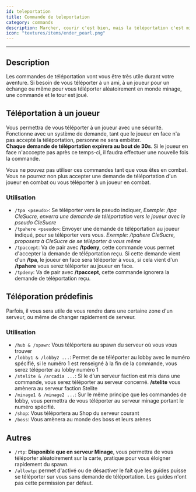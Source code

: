 ```yaml
---
id: teleportation
title: Commande de teleportation
category: commands
description: Marcher, courir c'est bien, mais la téléportation c'est mieux ! Une commande et vous voilà auprès de votre ami !
icon: "textures/items/ender_pearl.png"
---
```

___
## Description

Les commandes de téléportation vont vous être très utile durant votre aventure. Si besoin de vous téléporter à un ami, à un joueur pour un échange ou même pour vous téléporter aléatoirement en monde minage, une commande et le tour est joué.

## Téléportation à un joueur

Vous permettra de vous téléporter à un joueur avec une sécurité. Fonctionne avec un système de demande, tant que le joueur en face n'a pas accepté la téléportation, personne ne sera embêter.  
**Chaque demande de téléportation expirera au bout de 30s**. Si le joueur en face n'acccepte pas après ce temps-ci, il faudra effectuer une nouvelle fois la commande.  

Vous ne pouvez pas utiliser ces commandes tant que vous êtes en combat. Vous ne pourrez non plus accepter une demande de téléportation d'un joueur en combat ou vous téléporter à un joueur en combat.  

### Utilisation

* ``/tpa <pseudo>``: Se téléporter vers le pseudo indiquer, *Exemple: /tpa CIeSucre, enverra une demande de téléportation vers le joueur avec le pseudo CIeSucre*
* ``/tpahere <pseudo>``: Envoyer une demande de téléportation au joueur indiqué, pour se téléporter vers vous. *Exemple: /tpahere CIeSucre, proposera à CIeSucre de se téléporter à vous même*
* ``/tpaccept``: Va de pair avec **/tpdeny**, cette commande vous permet d'accepter la demande de téléportation reçu. Si cette demande vient d'un **/tpa**, le joueur en face sera téléporter à vous, si cela vient d'un **/tpahere** vous serez téléporter au joueur en face.
* ``/tpdeny``: Va de pair avec **/tpaccept**, cette commande ignorera la demande de téléportation reçu.

## Téléporation prédefinis

Parfois, il vous sera utile de vous rendre dans une certaine zone d'un serveur, ou même de changer rapidement de serveur.

### Utilisation

* ``/hub & /spawn``: Vous téléportera au spawn du serveur où vous vous trouver
* ``/lobby1 & /lobby2 ...``: Permet de se téléporter au lobby avec le numéro spécifié, si le numéro 1 est renseigné à la fin de la commande, vous serez téléporter au lobby numéro 1
* ``/stelite & /arcadia ...``: Si le d'un serveur faction est mis dans une commande, vous serez téléporter au serveur concerné. **/stelite** vous amènera au serveur faction Stelite
* ``/minage1 & /minage2 ...``: Sur le même principe que les commandes de lobby, vous permettra de vous téléporter au serveur minage portant le numéro spécifié.
* ``/shop``: Vous téléportera au Shop du serveur courant
* ``/boss``: Vous amènera au monde des boss et leurs arènes

## Autres

* ``/rtp``: **Disponible que en serveur Minage**, vous permettra de vous téléporter aléatoirement sur la carte, pratique pour vous éloigner rapidement du spawn.
* ``/allowtp``: permet d'activé ou de désactiver le fait que les guides puisse se téléporter sur vous sans demande de téléportation. Les guides n'ont pas cette permission par défaut.